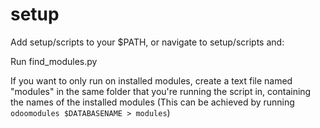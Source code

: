 # setup

Add setup/scripts to your $PATH, or navigate to setup/scripts and:

Run find_modules.py

If you want to only run on installed modules, create a text file named "modules" in the same folder that you're running the script in, containing the names of the installed modules (This can be achieved by running `odoomodules $DATABASENAME > modules`)

